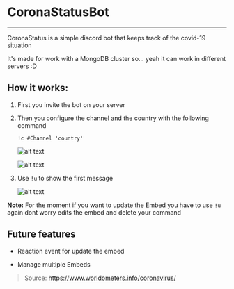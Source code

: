 # CoronaStatusBot
---
CoronaStatus is a simple discord bot that keeps track of the covid-19 situation

It's made for work with a MongoDB cluster so... yeah it can work in different servers :D

## How it works:

1. First you invite the bot on your server
2. Then you configure the channel and the country with the following command
   
   ``` !c #Channel 'country' ```
   
   ![alt text](https://github.com/julianfere/CoronaStatusBot/blob/master/media.md/command.jpg)
   
   ![alt text](https://github.com/julianfere/CoronaStatusBot/blob/master/media.md/channel.jpg)

3. Use ```!u``` to show the first message

   ![alt text](https://github.com/julianfere/CoronaStatusBot/blob/master/media.md/embed.jpg)

**Note:** For the moment if you want to update the Embed you have to use ```!u``` again
dont worry edits the embed and delete your command

## Future features

- Reaction event for update the embed

- Manage multiple Embeds

> Source: https://www.worldometers.info/coronavirus/
